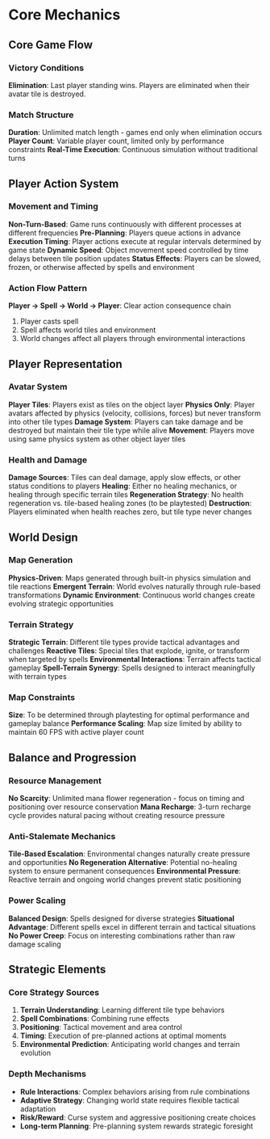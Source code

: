 # Core Mechanics

## Core Game Flow

### Victory Conditions
**Elimination**: Last player standing wins. Players are eliminated when their avatar tile is destroyed.

### Match Structure
**Duration**: Unlimited match length - games end only when elimination occurs
**Player Count**: Variable player count, limited only by performance constraints
**Real-Time Execution**: Continuous simulation without traditional turns

## Player Action System

### Movement and Timing
**Non-Turn-Based**: Game runs continuously with different processes at different frequencies
**Pre-Planning**: Players queue actions in advance
**Execution Timing**: Player actions execute at regular intervals determined by game state
**Dynamic Speed**: Object movement speed controlled by time delays between tile position updates
**Status Effects**: Players can be slowed, frozen, or otherwise affected by spells and environment

### Action Flow Pattern
**Player → Spell → World → Player**: Clear action consequence chain
1. Player casts spell
2. Spell affects world tiles and environment
3. World changes affect all players through environmental interactions

## Player Representation

### Avatar System
**Player Tiles**: Players exist as tiles on the object layer
**Physics Only**: Player avatars affected by physics (velocity, collisions, forces) but never transform into other tile types
**Damage System**: Players can take damage and be destroyed but maintain their tile type while alive
**Movement**: Players move using same physics system as other object layer tiles

### Health and Damage
**Damage Sources**: Tiles can deal damage, apply slow effects, or other status conditions to players
**Healing**: Either no healing mechanics, or healing through specific terrain tiles
**Regeneration Strategy**: No health regeneration vs. tile-based healing zones (to be playtested)
**Destruction**: Players eliminated when health reaches zero, but tile type never changes

## World Design

### Map Generation
**Physics-Driven**: Maps generated through built-in physics simulation and tile reactions
**Emergent Terrain**: World evolves naturally through rule-based transformations
**Dynamic Environment**: Continuous world changes create evolving strategic opportunities

### Terrain Strategy
**Strategic Terrain**: Different tile types provide tactical advantages and challenges
**Reactive Tiles**: Special tiles that explode, ignite, or transform when targeted by spells
**Environmental Interactions**: Terrain affects tactical gameplay
**Spell-Terrain Synergy**: Spells designed to interact meaningfully with terrain types

### Map Constraints
**Size**: To be determined through playtesting for optimal performance and gameplay balance
**Performance Scaling**: Map size limited by ability to maintain 60 FPS with active player count

## Balance and Progression

### Resource Management
**No Scarcity**: Unlimited mana flower regeneration - focus on timing and positioning over resource conservation
**Mana Recharge**: 3-turn recharge cycle provides natural pacing without creating resource pressure

### Anti-Stalemate Mechanics
**Tile-Based Escalation**: Environmental changes naturally create pressure and opportunities
**No Regeneration Alternative**: Potential no-healing system to ensure permanent consequences
**Environmental Pressure**: Reactive terrain and ongoing world changes prevent static positioning

### Power Scaling
**Balanced Design**: Spells designed for diverse strategies
**Situational Advantage**: Different spells excel in different terrain and tactical situations
**No Power Creep**: Focus on interesting combinations rather than raw damage scaling

## Strategic Elements

### Core Strategy Sources
1. **Terrain Understanding**: Learning different tile type behaviors
2. **Spell Combinations**: Combining rune effects  
3. **Positioning**: Tactical movement and area control
4. **Timing**: Execution of pre-planned actions at optimal moments
5. **Environmental Prediction**: Anticipating world changes and terrain evolution

### Depth Mechanisms
- **Rule Interactions**: Complex behaviors arising from rule combinations
- **Adaptive Strategy**: Changing world state requires flexible tactical adaptation
- **Risk/Reward**: Curse system and aggressive positioning create choices
- **Long-term Planning**: Pre-planning system rewards strategic foresight